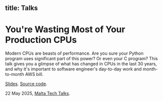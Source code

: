 title: Talks
----
# You're Wasting Most of Your Production CPUs

Modern CPUs are beasts of performance. Are you sure your Python program uses significant part of this power? Or even your C program?
This talk gives you a glimpse of what has changed in CPUs in the last 30 years, and why it's important to software engineer's day-to-day work and month-to-month AWS bill.

[Slides](https://github.com/dottedmag/talks/blob/master/perf-2025-05-22/gusarov-2025-05-22-perf-malta-tech-talks.pdf). [Source code](https://github.com/dottedmag/talks/tree/master/perf-2025-05-22/src).

22 May 2025, [Malta Tech Talks](https://maltatechtalks.com/).

